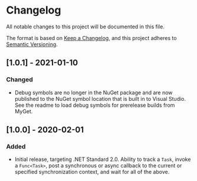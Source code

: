 # Changelog

All notable changes to this project will be documented in this file.

The format is based on [Keep a Changelog](https://keepachangelog.com/en/1.0.0/),
and this project adheres to [Semantic Versioning](https://semver.org/spec/v2.0.0.html).

## [1.0.1] - 2021-01-10

### Changed

- Debug symbols are no longer in the NuGet package and are now published to the NuGet symbol location that is built in to Visual Studio. See the readme to load debug symbols for prerelease builds from MyGet.

## [1.0.0] - 2020-02-01

### Added

- Initial release, targeting .NET Standard 2.0. Ability to track a `Task`, invoke a `Func<Task>`, post a synchronous or async callback to the current or specified synchronization context, and wait for all of the above.
